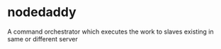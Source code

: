 nodedaddy
=========

A command orchestrator which executes the work to slaves existing in same or different server
